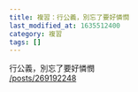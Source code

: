 ```yaml
---
title: 複習：行公義，別忘了要好憐憫
last_modified_at: 1635512400
category: 複習
tags: []
---
```


<div>行公義，別忘了要好憐憫</div>

<div><a href="/posts/269192248" target="_blank">/posts/269192248</a></div>

